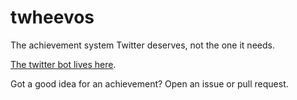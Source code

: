 # twheevos
The achievement system Twitter deserves, not the one it needs.

[The twitter bot lives here](https://twitter.com/Tweevos).

Got a good idea for an achievement? Open an issue or pull request.

